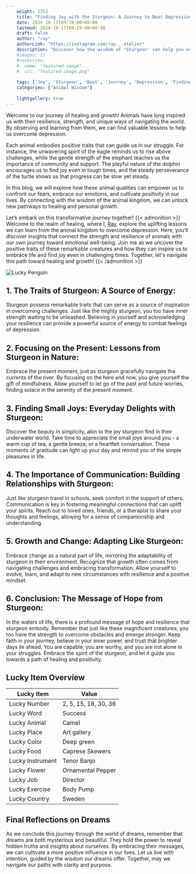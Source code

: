 ```yaml
---
    weight: 2353
    title: "Finding Joy with the Sturgeon: A Journey to Beat Depression"  # Assuming 'title' column exists
    date: 2024-10-17T09:19:00+08:00
    lastmod: 2024-10-17T09:19:00+08:00
    draft: false
    author: "ray"
    authorLink: "https://instagram.com/ray._.atelier"
    description: "Discover how the wisdom of 'Sturgeon' can help you overcome depression and find joy in your life journey."
    #images: []
    #resources:
    #- name: "featured-image"
    #  src: "featured-image.png"
    
    tags: ['Joy', 'Sturgeon', 'Beat', 'Journey', 'Depression', 'Finding']
    categories: ["Animal Wisdom"]
    
    lightgallery: true
---
```

    
Welcome to our journey of healing and growth! Animals have long inspired us with their resilience, strength, and unique ways of navigating the world. By observing and learning from them, we can find valuable lessons to help us overcome depression.

Each animal embodies positive traits that can guide us in our struggle. For instance, the unwavering spirit of the eagle reminds us to rise above challenges, while the gentle strength of the elephant teaches us the importance of community and support. The playful nature of the dolphin encourages us to find joy even in tough times, and the steady perseverance of the turtle shows us that progress can be slow yet steady.

In this blog, we will explore how these animal qualities can empower us to confront our fears, embrace our emotions, and cultivate positivity in our lives. By connecting with the wisdom of the animal kingdom, we can unlock new pathways to healing and personal growth.

Let’s embark on this transformative journey together!
{{< admonition >}}
Welcome to the realm of healing, where I, [Ray](https://instagram.com/ray._.atelier), explore the uplifting lessons we can learn from the animal kingdom to overcome depression. Here, you’ll discover insights that connect the strength and resilience of animals with our own journey toward emotional well-being. Join me as we uncover the positive traits of these remarkable creatures and how they can inspire us to embrace life and find joy even in challenging times. Together, let's navigate this path toward healing and growth!
{{< /admonition >}}

![Lucky Penguin](https://cdn.pixabay.com/photo/2024/09/07/02/34/penguins-9028827_1280.jpg "Lucky Penguin")

## 1. The Traits of Sturgeon: A Source of Energy:
Sturgeon possess remarkable traits that can serve as a source of inspiration in overcoming challenges. Just like the mighty sturgeon, you too have inner strength waiting to be unleashed. Believing in yourself and acknowledging your resilience can provide a powerful source of energy to combat feelings of depression.

## 2. Focusing on the Present: Lessons from Sturgeon in Nature:
Embrace the present moment, just as sturgeon gracefully navigate the currents of the river. By focusing on the here and now, you give yourself the gift of mindfulness. Allow yourself to let go of the past and future worries, finding solace in the serenity of the present moment.

## 3. Finding Small Joys: Everyday Delights with Sturgeon:
Discover the beauty in simplicity, akin to the joy sturgeon find in their underwater world. Take time to appreciate the small joys around you - a warm cup of tea, a gentle breeze, or a heartfelt conversation. These moments of gratitude can light up your day and remind you of the simple pleasures in life.

## 4. The Importance of Communication: Building Relationships with Sturgeon:
Just like sturgeon travel in schools, seek comfort in the support of others. Communication is key in fostering meaningful connections that can uplift your spirits. Reach out to loved ones, friends, or a therapist to share your thoughts and feelings, allowing for a sense of companionship and understanding.

## 5. Growth and Change: Adapting Like Sturgeon:
Embrace change as a natural part of life, mirroring the adaptability of sturgeon in their environment. Recognize that growth often comes from navigating challenges and embracing transformation. Allow yourself to evolve, learn, and adapt to new circumstances with resilience and a positive mindset.

## 6. Conclusion: The Message of Hope from Sturgeon:
In the waters of life, there is a profound message of hope and resilience that sturgeon embody. Remember that just like these magnificent creatures, you too have the strength to overcome obstacles and emerge stronger. Keep faith in your journey, believe in your inner power, and trust that brighter days lie ahead. You are capable, you are worthy, and you are not alone in your struggles. Embrace the spirit of the sturgeon, and let it guide you towards a path of healing and positivity.


## Lucky Item Overview
| Lucky Item          | Value              |
|---------------|--------------------|
| Lucky Number        | 2, 5, 15, 18, 30, 36  |
| Lucky Word          | Success |
| Lucky Animal        | Camel |
| Lucky Place         | Art gallery     |
| Lucky Color         | Deep green     |
| Lucky Food          | Caprese Skewers      |
| Lucky Instrument    | Tenor Banjo |
| Lucky Flower        | Ornamental Pepper    |
| Lucky Job           | Director       |
| Lucky Exercise      | Body Pump  |
| Lucky Country       | Sweden    |


##  Final Reflections on Dreams

As we conclude this journey through the world of dreams, remember that dreams are both mysterious and beautiful. They hold the power to reveal hidden truths and insights about ourselves. By embracing their messages, we can cultivate a more positive influence in our lives. Let us live with intention, guided by the wisdom our dreams offer. Together, may we navigate our paths with clarity and purpose.
